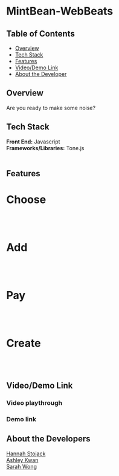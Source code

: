 # MintBean-WebBeats

## Table of Contents

- [Overview](#overview)
- [Tech Stack](#tech-stack)
- [Features](#features)
- [Video/Demo Link](#video-demo)
- [About the Developer](#developer)

## <a name="overview"></a>Overview

Are you ready to make some noise?

## <a name="tech-stack"></a>Tech Stack

**Front End:** Javascript<br>
**Frameworks/Libraries:** Tone.js<br>
<br/>

## <a name="features"></a>Features

# Choose 

<br><br>

# Add

<br><br>

# Pay

<br><br>

# Create 

<br><br>

## <a name="video-demo"></a> Video/Demo Link

### Video playthrough

### Demo link

## <a name="developer"></a>About the Developers <br>

<a href=" " target="_blank">Hannah Stojack</a> <br>
<a href="https://www.linkedin.com/in/ashley-kwan08/" target="_blank">Ashley Kwan</a> <br>
<a href="https://www.linkedin.com/in/wong-s" target="_blank">Sarah Wong</a>
